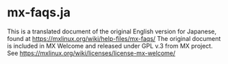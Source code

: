 # mx-faqs.ja
This is a translated document of the original English version for Japanese, found at https://mxlinux.org/wiki/help-files/mx-faqs/
The original document is included in MX Welcome and released under GPL v.3 from MX project. See https://mxlinux.org/wiki/licenses/license-mx-welcome/
